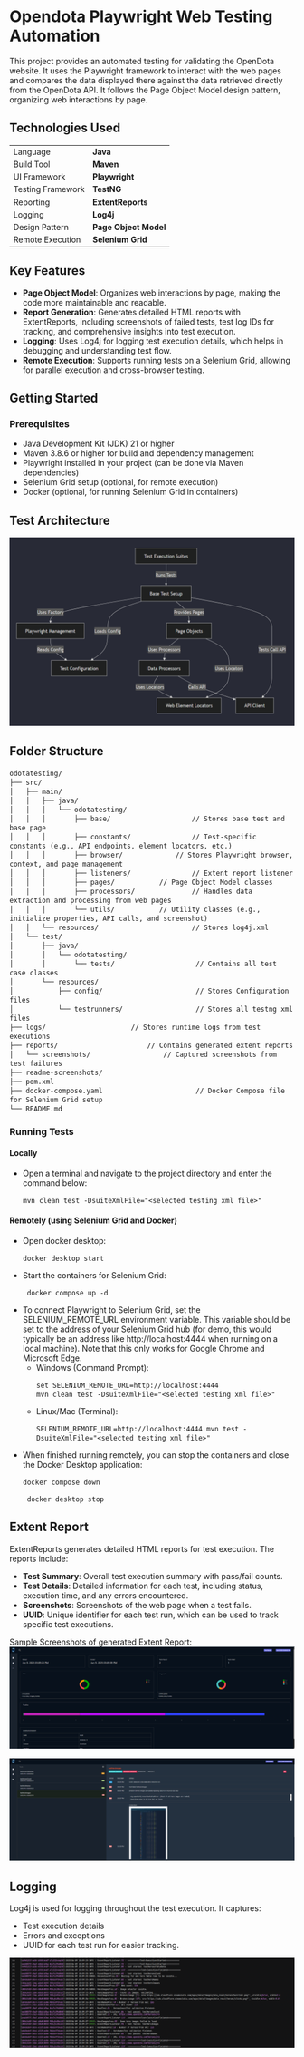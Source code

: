 # Opendota Playwright Web Testing Automation
This project provides an automated testing for validating the OpenDota website. It uses the Playwright framework to interact with the web pages and compares the data displayed there against the data retrieved directly from the OpenDota API. It follows the Page Object Model design pattern, organizing web interactions by page.

## Technologies Used
|                   |                       |
| ----------------- | --------------------- |
| Language          | **Java**              |
| Build Tool        | **Maven**             |
| UI Framework      | **Playwright**        |
| Testing Framework | **TestNG**            |
| Reporting         | **ExtentReports**     |
| Logging           | **Log4j**             |
| Design Pattern    | **Page Object Model** |
| Remote Execution  | **Selenium Grid**     |

## Key Features

- **Page Object Model**: Organizes web interactions by page, making the code more maintainable and readable.
- **Report Generation**: Generates detailed HTML reports with ExtentReports, including screenshots of failed tests, test log IDs for tracking, and comprehensive insights into test execution.
- **Logging**: Uses Log4j for logging test execution details, which helps in debugging and understanding test flow.
- **Remote Execution**: Supports running tests on a Selenium Grid, allowing for parallel execution and cross-browser testing.

## Getting Started
### Prerequisites
- Java Development Kit (JDK) 21 or higher
- Maven 3.8.6 or higher for build and dependency management
- Playwright installed in your project (can be done via Maven dependencies)
- Selenium Grid setup (optional, for remote execution)
- Docker (optional, for running Selenium Grid in containers)

## Test Architecture
![test_architecture](readme-screenshots/test_architecture.png)

## Folder Structure
```
odotatesting/
├── src/
│   ├── main/
│   │   ├── java/
│   │   │   └── odotatesting/
│   │   │       ├── base/                    // Stores base test and base page
│   │   │       ├── constants/               // Test-specific constants (e.g., API endpoints, element locators, etc.)
│   │   │       ├── browser/		     // Stores Playwright browser, context, and page management
│   │   │       ├── listeners/               // Extent report listener
│   │   │       ├── pages/		     // Page Object Model classes
│   │   │       ├── processors/	             // Handles data extraction and processing from web pages
│   │   │       └── utils/		     // Utility classes (e.g., initialize properties, API calls, and screenshot)
│   │   └── resources/                       // Stores log4j.xml
│   └── test/
│       ├── java/
│       │   └── odotatesting/
│       │       └── tests/                    // Contains all test case classes
│       └── resources/
│           ├── config/                       // Stores Configuration files
│           └── testrunners/                  // Stores all testng xml files
├── logs/				      // Stores runtime logs from test executions
├── reports/				      // Contains generated extent reports
│   └── screenshots/			      // Captured screenshots from test failures
├── readme-screenshots/
├── pom.xml
├── docker-compose.yaml                       // Docker Compose file for Selenium Grid setup
└── README.md
```

### Running Tests
#### Locally
- Open a terminal and navigate to the project directory and enter the command below:
   ```shell
   mvn clean test -DsuiteXmlFile="<selected testing xml file>"
   ```
#### Remotely (using Selenium Grid and Docker)
- Open docker desktop:
   ```shell
   docker desktop start
   ```
- Start the containers for Selenium Grid:
   ```shell
    docker compose up -d
    ```
- To connect Playwright to Selenium Grid, set the SELENIUM_REMOTE_URL environment variable. This variable should be set to the address of your Selenium Grid hub (for demo, this would typically be an address like http://localhost:4444 when running on a local machine). Note that this only works for Google Chrome and Microsoft Edge.
    - Windows (Command Prompt):
      ```shell
      set SELENIUM_REMOTE_URL=http://localhost:4444
      mvn clean test -DsuiteXmlFile="<selected testing xml file>"
    - Linux/Mac (Terminal):
      ```shell
      SELENIUM_REMOTE_URL=http://localhost:4444 mvn test -DsuiteXmlFile="<selected testing xml file>"
        ```
- When finished running remotely, you can stop the containers and close the Docker Desktop application:
   ```shell
   docker compose down
   ```
  ```shell
   docker desktop stop
   ```
  
## Extent Report
ExtentReports generates detailed HTML reports for test execution. The reports include:
- **Test Summary**: Overall test execution summary with pass/fail counts.
- **Test Details**: Detailed information for each test, including status, execution time, and any errors encountered.
- **Screenshots**: Screenshots of the web page when a test fails.
- **UUID**: Unique identifier for each test run, which can be used to track specific test executions.

Sample Screenshots of generated Extent Report:
![extent_report_dashboard](readme-screenshots/extent_report_dashboard.png)

![extent_report_failed_test](readme-screenshots/extent_report_failed_test.png)

## Logging
Log4j is used for logging throughout the test execution. It captures:
- Test execution details
- Errors and exceptions
- UUID for each test run for easier tracking.

![generated_logs](readme-screenshots/logs.png)